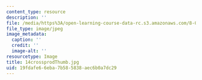 ```yaml
---
content_type: resource
description: ''
file: /media/https%3A/open-learning-course-data-rc.s3.amazonaws.com/8-02t-electricity-and-magnetism-spring-2005/19fdafe66eba7b585838aec6b0a7dc29_14crossprodThumb.jpg
file_type: image/jpeg
image_metadata:
  caption: ''
  credit: ''
  image-alt: ''
resourcetype: Image
title: 14crossprodThumb.jpg
uid: 19fdafe6-6eba-7b58-5838-aec6b0a7dc29
---
```

